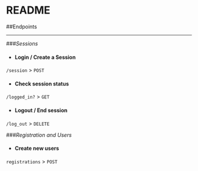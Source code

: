 # README


##Endpoints

<hr>

###*Sessions*

- #### Login / Create a Session
`/session` > `POST`

- #### Check session status
`/logged_in?` > `GET`

- #### Logout / End session
`/log_out` > `DELETE`


###*Registration and Users*

- #### Create new users

`registrations` > `POST` 